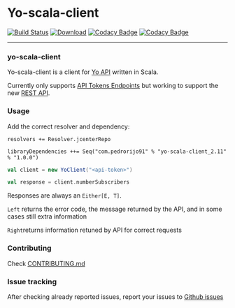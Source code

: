 # Yo-scala-client

[![Build Status](https://travis-ci.org/pedrorijo91/yo-scala-client.svg?branch=master)](https://travis-ci.org/pedrorijo91/yo-scala-client)  [![Download](https://api.bintray.com/packages/pedrorijo91/maven/yo-scala-client/images/download.svg)](https://bintray.com/pedrorijo91/maven/yo-scala-client/_latestVersion) [![Codacy Badge](https://api.codacy.com/project/badge/grade/84d510245e42422c8691aea5f38a73dc)](https://www.codacy.com/app/pedrorijo91/yo-scala-client) [![Codacy Badge](https://api.codacy.com/project/badge/coverage/84d510245e42422c8691aea5f38a73dc)](https://www.codacy.com/app/pedrorijo91/yo-scala-client)

---

### yo-scala-client

Yo-scala-client is a client for [Yo API](http://docs.justyo.co/docs/) written in Scala.

Currently only supports [API Tokens Endpoints](http://docs.justyo.co/docs/api-tokens) but working to support the new [REST API](http://docs.justyo.co/docs/oauth).

### Usage

Add the correct resolver and dependency:

```
resolvers += Resolver.jcenterRepo

libraryDependencies ++= Seq("com.pedrorijo91" % "yo-scala-client_2.11" % "1.0.0")
```

```scala
val client = new YoClient("<api-token>")

val response = client.numberSubscribers
```

Responses are always an `Either[E, T]`.

`Left` returns the error code, the message returned by the API, and in some cases still extra information

`Right`returns information retuned by API for correct requests

### Contributing

Check [CONTRIBUTING.md](CONTRIBUTING.md)

### Issue tracking

After checking already reported issues, report your issues to [Github issues](https://github.com/pedrorijo91/yo-scala-client/issues)
